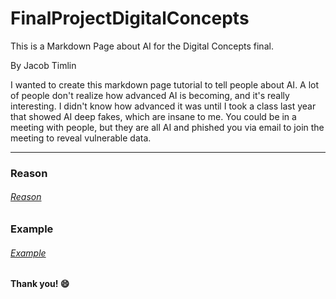 # FinalProjectDigitalConcepts
This is a Markdown Page about AI for the Digital Concepts final. 

By Jacob Timlin

I wanted to create this markdown page tutorial to tell people about AI. A lot of people don't realize how advanced AI is becoming, and it's really interesting. I didn't know how advanced it was until I took a class last year that showed AI deep fakes, which are insane to me. You could be in a meeting with people, but they are all AI and phished you via email to join the meeting to reveal vulnerable data. 

---

### Reason
###### [Reason](Reason.md)

### Example
###### [Example](Example.md)

 
 
 **Thank you! 😄**
